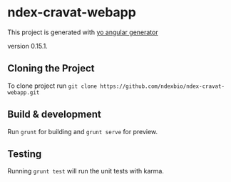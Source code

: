 # ndex-cravat-webapp

This project is generated with [yo angular generator](https://github.com/yeoman/generator-angular)

version 0.15.1.

## Cloning the Project

To clone project run `git clone https://github.com/ndexbio/ndex-cravat-webapp.git`


## Build & development

Run `grunt` for building and `grunt serve` for preview.

## Testing

Running `grunt test` will run the unit tests with karma.
